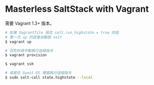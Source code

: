 # Masterless SaltStack with Vagrant

需要 Vagrant 1.3+ 版本。

``` bash
# 如果 Vagrantfile 設定 salt.run_highstate = true 的話
# 第一次 up 的話會自動跑 salt
$ vagrant up

# 否則你得手動執行這個指令
$ vagrant provision

$ vagrant ssh

# 或是在 Guest OS 裡面執行這個指令
$ sudo salt-call state.highstate --local
```
